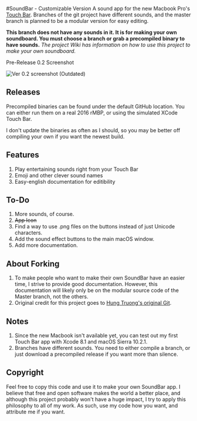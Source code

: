 #SoundBar - Customizable Version
A sound app for the new Macbook Pro's [Touch Bar](https://developer.apple.com/macos/touch-bar/).
Branches of the git project have different sounds, and the master branch is planned to be a modular version for easy editing.

**This branch does not have any sounds in it. It is for making your own soundboard. You must choose a branch or grab a precompiled binary to have sounds.**
*The project Wiki has information on how to use this project to make your own soundboard.*

Pre-Release 0.2 Screenshot

![Ver 0.2 screenshot](http://i.imgur.com/wDf23Ir.png)
(Outdated)

## Releases
Precompiled binaries can be found under the default GitHub location. You can either run them on a real 2016 rMBP, or using the simulated XCode Touch Bar.

I don't update the binaries as often as I should, so you may be better off compiling your own if you want the newest build.

## Features
1. Play entertaining sounds right from your Touch Bar
2. Emoji and other clever sound names
3. Easy-english documentation for editibility

## To-Do
1. More sounds, of course.
2. ~~App Icon~~
3. Find a way to use .png files on the buttons instead of just Unicode characters.
4. Add the sound effect buttons to the main macOS window.
5. Add more documentation.

## About Forking
1. To make people who want to make their own SoundBar have an easier time, I strive to provide good documentation. However, this documentation will likely only be on the modular source code of the Master branch, not the others.
2. Original credit for this project goes to [Hung Truong's original Git](https://github.com/hungtruong/TouchFart).

## Notes
1. Since the new Macbook isn't available yet, you can test out my first Touch Bar app with Xcode 8.1 and macOS Sierra 10.2.1.
2. Branches have different sounds. You need to either compile a branch, or just download a precompiled release if you want more than silence.


## Copyright
Feel free to copy this code and use it to make your own SoundBar app. I believe that free and open software makes the world a better place, and although this project probably won't have a huge impact, I try to apply this philosophy to all of my work. As such, use my code how you want, and attribute me if you want.
